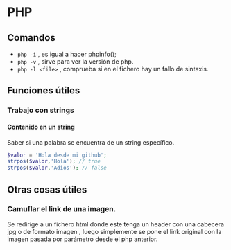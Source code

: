 # PHP
## Comandos
* `php -i` , es igual a hacer phpinfo();
* `php -v` , sirve para ver la versión de php.
* `php -l <file>` , comprueba si en el fichero hay un fallo de sintaxis.


## Funciones útiles
### Trabajo con strings
#### Contenido en un string

Saber si una palabra se encuentra de un string específico.

```php
$valor = 'Hola desde mi github';
strpos($valor,'Hola'); // true
strpos($valor,'Adios'); // false
```

## Otras cosas útiles
### Camuflar el link de una imagen.
Se redirige a un fichero html donde este tenga un header con una cabecera jpg o
de formato imagen , luego simplemente se pone el link original con la imagen
pasada por parámetro desde el php anterior.
